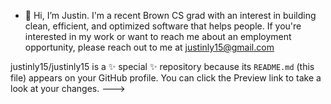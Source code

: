 - 👋 Hi, I’m Justin. I'm a recent Brown CS grad with an interest in building clean, efficient, and optimized software that helps people. If you're interested in my work or want to reach me about an employment opportunity, please reach out to me at justinly15@gmail.com

<!--- - 🌱 I’m currently learning ...
- 💞️ I’m looking to collaborate on ... --->


justinly15/justinly15 is a ✨ special ✨ repository because its `README.md` (this file) appears on your GitHub profile.
You can click the Preview link to take a look at your changes.
--->
